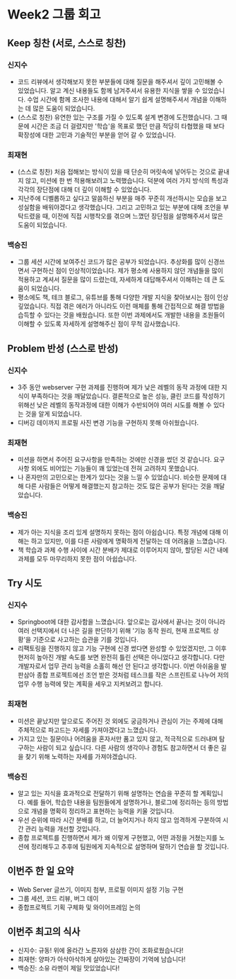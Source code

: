 # Week2 그룹 회고
## Keep 칭찬 (서로, 스스로 칭찬)
### 신지수
- 코드 리뷰에서 생각해보지 못한 부분들에 대해 질문을 해주셔서 깊이 고민해볼 수 있었습니다. 알고 계신 내용들도 함께 남겨주셔서 유용한 지식을 쌓을 수 있었습니다. 수업 시간에 함께 조사한 내용에 대해서 알기 쉽게 설명해주셔서 개념을 이해하는 데 많은 도움이 되었습니다.
- (스스로 칭찬) 유연한 있는 구조를 가질 수 있도록 설계 변경에 도전했습니다. 그 때문에 시간은 조금 더 걸렸지만 '학습'을 목표로 했던 만큼 적당히 타협했을 때 보다 확장성에 대한 고민과 기술적인 부분을 얻어 갈 수 있었습니다. 
### 최재현
- (스스로 칭찬) 처음 접해보는 방식이 있을 때 단순히 머릿속에 넣어두는 것으로 끝내지 않고, 미션에 한 번 적용해보려고 노력했습니다. 덕분에 여러 가지 방식의 특성과 각각의 장단점에 대해 더 깊이 이해할 수 있었습니다.
- 지난주에 디벨롭하고 싶다고 말씀하신 부분을 매주 꾸준히 개선하시는 모습을 보고 성실함을 배워야겠다고 생각했습니다. 그리고 고민하고 있는 부분에 대해 조언을 부탁드렸을 때, 이전에 직접 시행착오를 겪으며 느꼈던 장단점을 설명해주셔서 많은 도움이 되었습니다. 
### 백승진
- 그룹 세션 시간에 보여주신 코드가 많은 공부가 되었습니다. 추상화를 많이 신경쓰면서 구현하신 점이 인상적이었습니다. 제가 평소에 사용하지 않던 개념들을 많이 적용하고 계셔서 질문을 많이 드렸는데, 자세하게 대답해주셔서 이해하는 데 큰 도움이 되었습니다.
- 평소에도 책, 테크 블로그, 유튜브를 통해 다양한 개발 지식을 찾아보시는 점이 인상 깊었습니다. 직접 겪은 에러가 아니라도 이런 매체를 통해 간접적으로 해결 방법을 습득할 수 있다는 것을 배웠습니다. 또한 이번 과제에서도 개발한 내용을 조원들이 이해할 수 있도록 자세하게 설명해주신 점이 무척 감사했습니다.
## Problem 반성 (스스로 반성)
### 신지수
- 3주 동안 webserver 구현 과제를 진행하며 제가 낮은 레벨의 동작 과정에 대한 지식이 부족하다는 것을 깨달았습니다. 결론적으로 높은 성능, 클린 코드를 작성하기 위해선 낮은 레벨의 동작과정에 대한 이해가 수반되어야 여러 시도를 해볼 수 있다는 것을 알게 되었습니다.
- 디버깅 데이까지 프로필 사진 변경 기능을 구현하지 못해 아쉬웠습니다.
### 최재현
- 미션을 하면서 주어진 요구사항을 만족하는 것에만 신경을 썼던 것 같습니다. 요구사항 외에도 비어있는 기능들이 꽤 있었는데 전혀 고려하지 못했습니다.
- 나 혼자만의 고민으로는 한계가 있다는 것을 느낄 수 있었습니다. 비슷한 문제에 대해 다른 사람들은 어떻게 해결했는지 참고하는 것도 많은 공부가 된다는 것을 깨달았습니다.
### 백승진
- 제가 아는 지식을 조리 있게 설명하지 못하는 점이 아쉽습니다. 특정 개념에 대해 이해는 하고 있지만, 이를 다른 사람에게 명확하게 전달하는 데 어려움을 느꼈습니다.
- 책 학습과 과제 수행 사이에 시간 분배가 제대로 이루어지지 않아, 할당된 시간 내에 과제를 모두 마무리하지 못한 점이 아쉽습니다.
## Try 시도
### 신지수
- Springboot에 대한 감사함을 느꼈습니다. 앞으로는 감사에서 끝나는 것이 아니라 여러 선택지에서 더 나은 길을 판단하기 위해 '기능 동작 원리, 현재 프로젝트 상황'을 기준으로 사고하는 습관을 기를 것입니다.
- 리팩토링을 진행하지 않고 기능 구현에 신경 썼다면 완성할 수 있었겠지만, 그 이후 현저히 높아진 개발 속도를 보면 완전히 틀린 선택은 아니었다고 생각합니다. 다만 개발자로서 업무 관리 능력을 소홀히 해선 안 된다고 생각합니다. 이번 아쉬움을 발판삼아 종합 프로젝트에선 조언 받은 것처럼 테스크를 작은 스프린트로 나누어 저의 업무 수행 능력에 맞는 계획을 세우고 지켜보려고 합니다.
### 최재현
- 미션은 끝났지만 앞으로도 주어진 것 외에도 궁금하거나 관심이 가는 주제에 대해 주체적으로 파고드는 자세를 가져야겠다고 느꼈습니다.
- 가지고 있는 질문이나 어려움을 혼자서만 품고 있지 않고, 적극적으로 드러내며 탐구하는 사람이 되고 싶습니다. 다른 사람의 생각이나 경험도 참고하면서 더 좋은 길을 찾기 위해 노력하는 자세를 가져야겠습니다.
### 백승진
- 알고 있는 지식을 효과적으로 전달하기 위해 설명하는 연습을 꾸준히 할 계획입니다. 예를 들어, 학습한 내용을 팀원들에게 설명하거나, 블로그에 정리하는 등의 방법으로 개념을 명확히 정리하고 표현하는 능력을 키울 것입니다.
- 우선 순위에 따라 시간 분배를 하고, 더 늘어지거나 하지 않고 엄격하게 구분하여 시간 관리 능력을 개선할 것입니다.
- 종합 프로젝트를 진행하면서 제가 왜 이렇게 구현했고, 어떤 과정을 거쳤는지를 노션에 정리해두고 추후에 팀원에게 지속적으로 설명하며 말하기 연습을 할 것입니다.
## 이번주 한 일 요약
- Web Server 글쓰기, 이미지 첨부, 프로필 이미지 설정 기능 구현
- 그룹 세션, 코드 리뷰, 버그 데이
- 종합프로젝트 기획 구체화 및 와이어프레임 논의
## 이번주 최고의 식사
- 신지수: 규동! 위에 올라간 노른자와 삼삼한 간이 조화로웠습니다!
- 최재현: 양파가 아삭아삭하게 살아있는 간짜장이 기억에 남습니다!
- 백승진: 소유 라멘이 제일 맛있었습니다!
